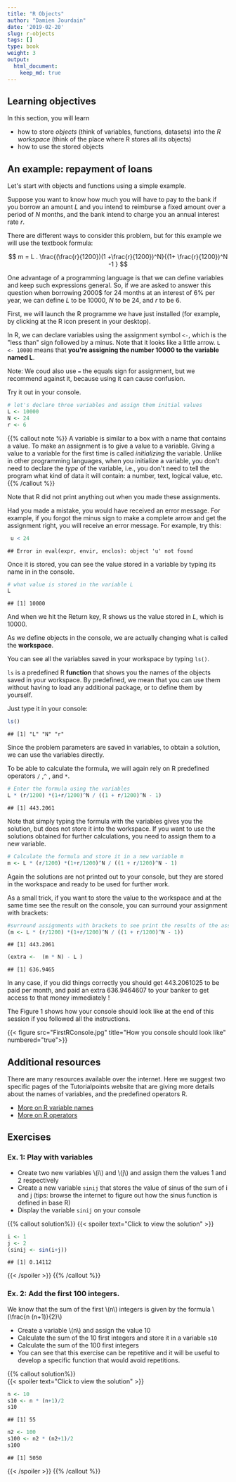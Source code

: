 ```yaml
---
title: "R Objects"
author: "Damien Jourdain"
date: '2019-02-20'
slug: r-objects
tags: []
type: book
weight: 3
output:
  html_document:
    keep_md: true
---
```


## Learning objectives

In this section, you will learn
+ how to store *objects* (think of variables, functions, datasets) into the *R workspace* (think of the place where R stores all its objects) 
+ how to use the stored objects

## An example: repayment of loans

Let's start with objects and functions using a simple example. 

Suppose you want to know how much you will have to pay to the bank if you borrow an amount $L$ and you intend to reimburse a fixed amount over a period of $N$ months, and the bank intend to charge you an annual interest rate $r$. 

There are different ways to consider this problem, but for this example we will use the textbook formula:

$$ m = L . \frac{(\frac{r}{1200})(1 +\frac{r}{1200})^N}{(1+ \frac{r}{1200})^N -1 } $$

One advantage of a programming language is that we can define variables and keep such expressions general. So, if we are asked to answer this question when borrowing 2000\$ for 24 months at an interest of 6\% per year, we can define $L$ to be $10000$, $N$ to be $24$, and $r$ to be $6$.

First, we will launch the R programme we have just installed (for example, by clicking at the R icon present in your desktop).

In R, we can declare variables using the assignment symbol `<-`, which is the "less than" sign followed by a minus. Note that it looks like a little arrow. `L <- 10000` means that __you're assigning the number 10000 to the variable named L__.

Note: We coud also use `=` the equals sign for assignment, but we recommend against it, because using it can cause confusion.

Try it out in your console.


```r
# let's declare three variables and assign them initial values
L <- 10000
N <- 24
r <- 6
```

{{% callout note %}}
A variable is similar to a box with a name that contains a value. To make an assignment is to give a value to a variable. Giving a value to a variable for the first time is called *initializing* the variable. Unlike in other programming languages, when you initialize a variable, you don't need to declare the *type* of the variable, i.e., you don't need to tell the program what kind of data it will contain: a number, text, logical value, etc. 
{{% /callout %}}

Note that R did not print anything out when you made these assignments.

Had you made a mistake, you would have received an error message. For example, if you forgot the minus sign to make a complete arrow and get the assignment right, you will receive an error message. For example, try this:


```r
 u < 24
```

```
## Error in eval(expr, envir, enclos): object 'u' not found
```

Once it is stored, you can see the value stored in a variable by typing its name in in the console.

```r
# what value is stored in the variable L
L
```

```
## [1] 10000
```

And when we hit the Return key, R shows us the value stored in $L$, which is $10000$.

As we define objects in the console, we are actually changing what is called the __workspace__. 

You can see all the variables saved in your workspace by typing `ls()`.

`ls` is a predefined R __function__ that shows you the names of the objects saved in your workspace. By predefined, we mean that you can use them without having to load any additional package, or to define them by yourself.

Just type it in your console:

```r
ls()
```

```
## [1] "L" "N" "r"
```

Since the problem parameters are saved in variables, to obtain a solution, we can use the variables directly.

To be able to calculate the  formula, we will again rely on R predefined operators `/` ,`^` , and `*`. 


```r
# Enter the formula using the variables
L * (r/1200) *(1+r/1200)^N / ((1 + r/1200)^N - 1) 
```

```
## [1] 443.2061
```


Note that simply typing the formula with the variables gives you the solution, but does not store it into the workspace. If you want to use the solutions obtained for further calculations, you need to assign them to a new variable. 


```r
# Calculate the formula and store it in a new variable m
m <- L * (r/1200) *(1+r/1200)^N / ((1 + r/1200)^N - 1) 
```

Again the solutions are not printed out to your console, but they are stored in the workspace and ready to be used for further work.

As a small trick, if you want to store the value to the workspace and at the same time see the result on the console, you can surround your assignment with brackets:


```r
#surround assignments with brackets to see print the results of the assignment
(m <- L * (r/1200) *(1+r/1200)^N / ((1 + r/1200)^N - 1))
```

```
## [1] 443.2061
```

```r
(extra <-  (m * N) - L )
```

```
## [1] 636.9465
```

In any case, if you did things correctly you should get 443.2061025  to be paid per month, and paid an extra 636.9464607  to your banker to get access to that money immediately !

The Figure 1 shows how your console should look like at the end of this session if you followed all the instructions.

{{< figure src="FirstRConsole.jpg" title="How you console should look like" numbered="true">}}


## Additional resources

There are many resources available over the internet. Here we suggest two specific pages of the Tutorialpoints website that are giving more details about the names of variables, and the predefined operators R. 

* <a href="https://www.tutorialspoint.com/r/r_variables.htm" target="_blank">More on R variable names</a>
* <a href="https://www.tutorialspoint.com/r/r_operators.htm" target="_blank">More on R operators</a>

## Exercises 

### Ex. 1: Play with variables
  + Create two new variables \\(i\\) and \\(j\\) and assign them the values 1 and 2 respectively
  + Create a new variable `sinij`  that stores the value of sinus of the sum of i and j (tips: browse the internet to figure out how the sinus function is defined in base R)
  + Display the variable `sinij` on your console 

{{% callout solution%}}
{{< spoiler text="Click to view the solution" >}}

```r
i <- 1
j <- 2
(sinij <- sin(i+j))
```

```
## [1] 0.14112
```
{{< /spoiler >}}
{{% /callout %}}


### Ex. 2:  Add the first 100 integers. 

We know that the sum of the first \\(n\\) integers is given by the formula \\(\frac{n (n+1)}{2}\\)
  + Create a variable \\(n\\) and assign the value 10
  + Calculate the sum of the 10 first integers and store it in a variable `s10`
  + Calculate the sum of the 100 first integers
  + You can see that this exercise can be repetitive and it will be useful to develop a specific function that would avoid repetitions. 

{{% callout solution%}}  
{{< spoiler text="Click to view the solution" >}}

```r
n <- 10
s10 <- n * (n+1)/2
s10
```

```
## [1] 55
```


```r
n2 <- 100
s100 <- n2 * (n2+1)/2
s100
```

```
## [1] 5050
```
{{< /spoiler >}}
{{% /callout %}}
